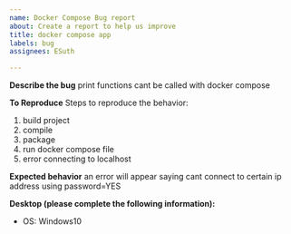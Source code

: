 ```yaml
---
name: Docker Compose Bug report
about: Create a report to help us improve
title: docker compose app
labels: bug
assignees: ESuth

---
```


**Describe the bug**
print functions cant be called with docker compose

**To Reproduce**
Steps to reproduce the behavior:
1. build project
2. compile
3. package
4. run docker compose file
5. error connecting to localhost

**Expected behavior**
an error will appear saying cant connect to certain ip address using password=YES

**Desktop (please complete the following information):**
 - OS: Windows10

